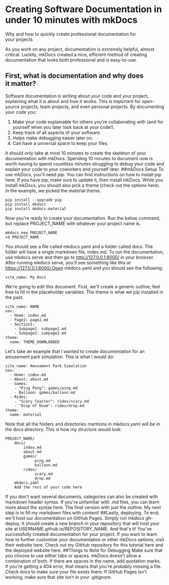 # Creating Software Documentation in under 10 minutes with mkDocs
Why and how to quickly create professional documentation for your projects


As you work on any project, documentation is extremely helpful, almost critical. Luckily, mkDocs created a nice, efficient method of creating documentation that looks both professional and is easy-to-use.
## First, what is documentation and why does it matter?
Software documentation is writing about your code and your project, explaining what it is about and how it works. This is important for open-source projects, team projects, and even personal projects.
By documenting your code you:
<ol>
<li>Make your code explainable for others you're collaborating with (and for yourself when you later look back at your code!).</li>
<li>Keep track of all aspects of your software.</li>
<li>Helps make debugging easier later on.</li>
<li>Can have a universal space to keep your files.</li>
</ol>

It should only take at most 10 minutes to create the skeleton of your documentation with mkDocs. Spending 10 minutes to document now is worth having to spend countless minutes struggling to debug your code and explain  your code to your coworkers and yourself later.
##mkDocs Setup
To use mkDocs, you'll need pip. You can find instructions on how to install pip here. If you have pip, make sure to update it, then install mkDocs. While you install mkDocs, you should also pick a theme (check out the options here). In the example, we picked the material theme.
```
pip install --upgrade pip
pip install mkdocs
pip install mkdocs-material
```
Now you're ready to create your documentation. Run the below command, but replace PROJECT_NAME with whatever your project name is.
```
mkdocs new PROJECT_NAME
cd PROJECT_NAME
```
You should see a file called mkdocs.yaml and a folder called docs. The folder will have a single markdown file, index.md.
To run the documentation, use mkdocs serve and then go to http://127.0.0.1:8000/ in your browser. 
After running mkdocs serve, you'll see something like this at https://127.0.0.1:8000/.Open mkdocs.yaml and you should see the following:
```
site_name: My Docs
```
We're going to edit this document. First, we'll create a generic outline; feel free to fill in the placeholder variables. The theme is what we pip installed in the past.
```
site_name: NAME
nav:
  - Home: index.md
  - Page2: page2.md
  - Section1:
    - Subpage1: subpage1.md
    - Subpage2: subpage2.md
theme:
  name: THEME_DOWNLOADED
```
Let's take an example that I wanted to create documentation for an amusement park simulation. This is what I would do:
```
site_name: Amusement Park Simulation
nav:
  - Home: index.md
  - About: about.md
  - Games:
    - "Ping Pong": games/ping.md
    - Balloon: games/balloon.md
  - Rides:
    - "Scary Coaster": rides/scary.md
    - "Drop of Doom": rides/drop.md
theme:
  name: material
```
Note that all the folders and directories mentions in mkdocs.yaml will be in the docs directory. This is how my structure would look:
```
PROJECT_NAME/
    docs/
        index.md
        about.md
        games/
             ping.md
             balloon.md
        rides/
             scary.md
             drop.md
    mkdocs.yaml
    Add the rest of your code here
```
If you don't want several documents, categories can also be created with markdown header syntax. If you're unfamiliar with .md files, you can learn more about the syntax here.
The final version with just the outline. My next step is to fill my markdown files with content!
##Lastly, deploying.
To end, we'll host our documentation on GitHub Pages. Simply run mkdocs gh-deploy. It should create a new branch in your repository  that will host your site at USERNAME.github.io/REPOSITORY_NAME.
And that's it! You've successfully created documentation for your project. If you want to learn how to further customise your documentation or other mkDocs options, visit their website here. Check out my GitHub repository for this tutorial here and the deployed website here.
##Things to Note for Debugging
Make sure that you choose to use either tabs or spaces. mkDocs doesn't allow a combination of both.
If there are spaces in the name, add quotation marks.
If you're getting a 404 error, that means that you're probably missing a file. Check docs to make sure your file exists there.
If GitHub Pages isn't working, make sure that site isn't in your .gitignore.
